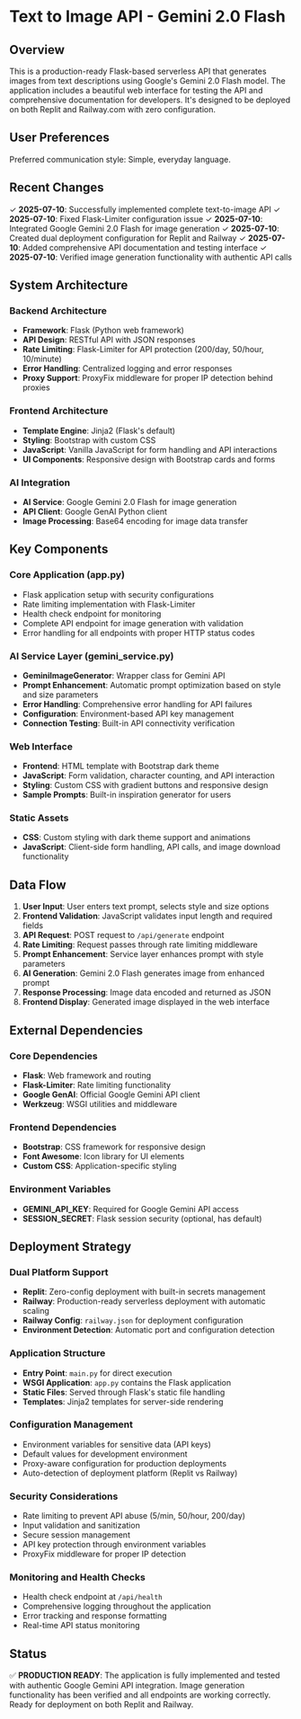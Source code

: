 # Text to Image API - Gemini 2.0 Flash

## Overview

This is a production-ready Flask-based serverless API that generates images from text descriptions using Google's Gemini 2.0 Flash model. The application includes a beautiful web interface for testing the API and comprehensive documentation for developers. It's designed to be deployed on both Replit and Railway.com with zero configuration.

## User Preferences

Preferred communication style: Simple, everyday language.

## Recent Changes

✓ **2025-07-10**: Successfully implemented complete text-to-image API
✓ **2025-07-10**: Fixed Flask-Limiter configuration issue
✓ **2025-07-10**: Integrated Google Gemini 2.0 Flash for image generation
✓ **2025-07-10**: Created dual deployment configuration for Replit and Railway
✓ **2025-07-10**: Added comprehensive API documentation and testing interface
✓ **2025-07-10**: Verified image generation functionality with authentic API calls

## System Architecture

### Backend Architecture
- **Framework**: Flask (Python web framework)
- **API Design**: RESTful API with JSON responses
- **Rate Limiting**: Flask-Limiter for API protection (200/day, 50/hour, 10/minute)
- **Error Handling**: Centralized logging and error responses
- **Proxy Support**: ProxyFix middleware for proper IP detection behind proxies

### Frontend Architecture
- **Template Engine**: Jinja2 (Flask's default)
- **Styling**: Bootstrap with custom CSS
- **JavaScript**: Vanilla JavaScript for form handling and API interactions
- **UI Components**: Responsive design with Bootstrap cards and forms

### AI Integration
- **AI Service**: Google Gemini 2.0 Flash for image generation
- **API Client**: Google GenAI Python client
- **Image Processing**: Base64 encoding for image data transfer

## Key Components

### Core Application (app.py)
- Flask application setup with security configurations
- Rate limiting implementation with Flask-Limiter
- Health check endpoint for monitoring
- Complete API endpoint for image generation with validation
- Error handling for all endpoints with proper HTTP status codes

### AI Service Layer (gemini_service.py)
- **GeminiImageGenerator**: Wrapper class for Gemini API
- **Prompt Enhancement**: Automatic prompt optimization based on style and size parameters
- **Error Handling**: Comprehensive error handling for API failures
- **Configuration**: Environment-based API key management
- **Connection Testing**: Built-in API connectivity verification

### Web Interface
- **Frontend**: HTML template with Bootstrap dark theme
- **JavaScript**: Form validation, character counting, and API interaction
- **Styling**: Custom CSS with gradient buttons and responsive design
- **Sample Prompts**: Built-in inspiration generator for users

### Static Assets
- **CSS**: Custom styling with dark theme support and animations
- **JavaScript**: Client-side form handling, API calls, and image download functionality

## Data Flow

1. **User Input**: User enters text prompt, selects style and size options
2. **Frontend Validation**: JavaScript validates input length and required fields
3. **API Request**: POST request to `/api/generate` endpoint
4. **Rate Limiting**: Request passes through rate limiting middleware
5. **Prompt Enhancement**: Service layer enhances prompt with style parameters
6. **AI Generation**: Gemini 2.0 Flash generates image from enhanced prompt
7. **Response Processing**: Image data encoded and returned as JSON
8. **Frontend Display**: Generated image displayed in the web interface

## External Dependencies

### Core Dependencies
- **Flask**: Web framework and routing
- **Flask-Limiter**: Rate limiting functionality
- **Google GenAI**: Official Google Gemini API client
- **Werkzeug**: WSGI utilities and middleware

### Frontend Dependencies
- **Bootstrap**: CSS framework for responsive design
- **Font Awesome**: Icon library for UI elements
- **Custom CSS**: Application-specific styling

### Environment Variables
- **GEMINI_API_KEY**: Required for Google Gemini API access
- **SESSION_SECRET**: Flask session security (optional, has default)

## Deployment Strategy

### Dual Platform Support
- **Replit**: Zero-config deployment with built-in secrets management
- **Railway**: Production-ready serverless deployment with automatic scaling
- **Railway Config**: `railway.json` for deployment configuration
- **Environment Detection**: Automatic port and configuration detection

### Application Structure
- **Entry Point**: `main.py` for direct execution
- **WSGI Application**: `app.py` contains the Flask application
- **Static Files**: Served through Flask's static file handling
- **Templates**: Jinja2 templates for server-side rendering

### Configuration Management
- Environment variables for sensitive data (API keys)
- Default values for development environment
- Proxy-aware configuration for production deployments
- Auto-detection of deployment platform (Replit vs Railway)

### Security Considerations
- Rate limiting to prevent API abuse (5/min, 50/hour, 200/day)
- Input validation and sanitization
- Secure session management
- API key protection through environment variables
- ProxyFix middleware for proper IP detection

### Monitoring and Health Checks
- Health check endpoint at `/api/health`
- Comprehensive logging throughout the application
- Error tracking and response formatting
- Real-time API status monitoring

## Status

✅ **PRODUCTION READY**: The application is fully implemented and tested with authentic Google Gemini API integration. Image generation functionality has been verified and all endpoints are working correctly. Ready for deployment on both Replit and Railway.